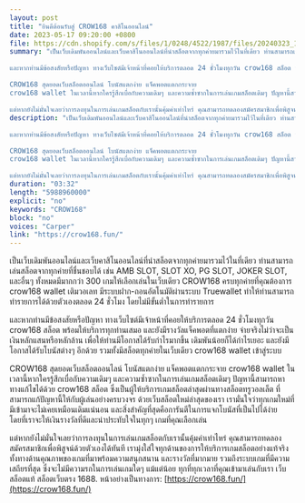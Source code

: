 ```yaml
---
layout: post
title: "ยินดีต้อนรับสู่ CROW168 คาสิโนออนไลน์"
date: 2023-05-17 09:20:00 +0800
file: https://cdn.shopify.com/s/files/1/0248/4522/1987/files/20240323_1.mp3?v=1711203819
summary: "เป็นเว็บเดิมพันออนไลน์และเว็บคาสิโนออนไลน์ที่นำสล็อตจากทุกค่ายมารวมไว้ในที่เดียว ท่านสามารถเล่นสล็อตจากทุกค่ายที่ชื่นชอบได้ เช่น AMB SLOT, SLOT XO, PG SLOT, JOKER SLOT, และอื่นๆ ทั้งหมดมีมากกว่า 300 เกมให้เลือกเล่นในเว็บเดียว CROW168 ครบทุกค่ายที่คุณต้องการ crow168 wallet เติมวอเลท มีระบบฝาก-ถอนอัตโนมัติผ่านระบบ Truewallet ทำให้ท่านสามารถทำรายการได้ด้วยตัวเองตลอด 24 ชั่วโมง โดยไม่มีขั้นต่ำในการทำรายการ

และหากท่านมีข้อสงสัยหรือปัญหา ทางเว็บไซต์มีเจ้าหน้าที่คอยให้บริการตลอด 24 ชั่วโมงทุกวัน crow168 สล็อต พร้อมให้บริการทุกท่านเสมอ และยังมีรางวัลแจ็คพอตที่แตกง่าย จ่ายจริงไม่ว่าจะเป็นเงินหลักแสนหรือหลักล้าน เพื่อให้ท่านมีโอกาสได้รับกำไรมากขึ้น เดิมพันน้อยก็ได้กำไรเยอะ และยังมีโอกาสได้รับโบนัสต่างๆ อีกด้วย รวมทั้งมีสล็อตทุกค่ายในเว็บเดียว crow168 wallet เข้าสู่ระบบ

CROW168 สุดยอดเว็บสล็อตออนไลน์ โบนัสแตกง่าย แจ็คพอตแตกกระจาย
crow168 wallet ในเวลานี้หากใครรู้สึกเบื่อกับความเดิมๆ และความซ้ำซากในการเล่นเกมสล็อตเดิมๆ ปัญหานี้สามารถหาทางแก้ไขได้ด้วย crow168 สล็อต ซึ่งเป็นผู้ให้บริการเกมสล็อตล่าสุดผ่านทางสล็อตทรูวอลเล็ต ที่สามารถแก้ปัญหานี้ให้กับผู้เล่นอย่างครบวงจร ด้วยเว็บสล็อตใหม่ล่าสุดของเรา เรามั่นใจว่าทุกเกมใหม่ที่มีเข้ามาจะไม่เคยเหมือนเดิมแน่นอน และสิ่งสำคัญที่สุดคือการันตีในการแจกโบนัสที่เป็นไปได้ง่าย โดยที่เราจะให้เงินรางวัลที่ดีและน่าประทับใจในทุกๆ เกมที่คุณเลือกเล่น

แต่หากยังไม่มั่นใจเลยว่าการลงทุนในการเล่นเกมสล็อตกับเรานั้นคุ้มค่าเท่าไหร่ คุณสามารถทดลองสมัครสมาชิกเพื่อพิสูจน์ด้วยตัวเองได้ทันที เรามุ่งใส่ใจทุกด้านของการให้บริการเกมสล็อตอย่างแท้จริง ทั้งทางด้านคุณภาพของเกมที่มาพร้อมความสนุกสนาน และรางวัลที่มากมาย รวมถึงระบบเกมที่มีความเสถียรที่สุด ซึ่งจะไม่มีความรกในการเล่นเกมใดๆ แม้แต่น้อย ทุกที่ทุกเวลาที่คุณเข้ามาเล่นกับเรา เว็บสล็อตแท้ สล็อตเว็บตรง 1688"
description: "เป็นเว็บเดิมพันออนไลน์และเว็บคาสิโนออนไลน์ที่นำสล็อตจากทุกค่ายมารวมไว้ในที่เดียว ท่านสามารถเล่นสล็อตจากทุกค่ายที่ชื่นชอบได้ เช่น AMB SLOT, SLOT XO, PG SLOT, JOKER SLOT, และอื่นๆ ทั้งหมดมีมากกว่า 300 เกมให้เลือกเล่นในเว็บเดียว CROW168 ครบทุกค่ายที่คุณต้องการ crow168 wallet เติมวอเลท มีระบบฝาก-ถอนอัตโนมัติผ่านระบบ Truewallet ทำให้ท่านสามารถทำรายการได้ด้วยตัวเองตลอด 24 ชั่วโมง โดยไม่มีขั้นต่ำในการทำรายการ

และหากท่านมีข้อสงสัยหรือปัญหา ทางเว็บไซต์มีเจ้าหน้าที่คอยให้บริการตลอด 24 ชั่วโมงทุกวัน crow168 สล็อต พร้อมให้บริการทุกท่านเสมอ และยังมีรางวัลแจ็คพอตที่แตกง่าย จ่ายจริงไม่ว่าจะเป็นเงินหลักแสนหรือหลักล้าน เพื่อให้ท่านมีโอกาสได้รับกำไรมากขึ้น เดิมพันน้อยก็ได้กำไรเยอะ และยังมีโอกาสได้รับโบนัสต่างๆ อีกด้วย รวมทั้งมีสล็อตทุกค่ายในเว็บเดียว crow168 wallet เข้าสู่ระบบ

CROW168 สุดยอดเว็บสล็อตออนไลน์ โบนัสแตกง่าย แจ็คพอตแตกกระจาย
crow168 wallet ในเวลานี้หากใครรู้สึกเบื่อกับความเดิมๆ และความซ้ำซากในการเล่นเกมสล็อตเดิมๆ ปัญหานี้สามารถหาทางแก้ไขได้ด้วย crow168 สล็อต ซึ่งเป็นผู้ให้บริการเกมสล็อตล่าสุดผ่านทางสล็อตทรูวอลเล็ต ที่สามารถแก้ปัญหานี้ให้กับผู้เล่นอย่างครบวงจร ด้วยเว็บสล็อตใหม่ล่าสุดของเรา เรามั่นใจว่าทุกเกมใหม่ที่มีเข้ามาจะไม่เคยเหมือนเดิมแน่นอน และสิ่งสำคัญที่สุดคือการันตีในการแจกโบนัสที่เป็นไปได้ง่าย โดยที่เราจะให้เงินรางวัลที่ดีและน่าประทับใจในทุกๆ เกมที่คุณเลือกเล่น

แต่หากยังไม่มั่นใจเลยว่าการลงทุนในการเล่นเกมสล็อตกับเรานั้นคุ้มค่าเท่าไหร่ คุณสามารถทดลองสมัครสมาชิกเพื่อพิสูจน์ด้วยตัวเองได้ทันที เรามุ่งใส่ใจทุกด้านของการให้บริการเกมสล็อตอย่างแท้จริง ทั้งทางด้านคุณภาพของเกมที่มาพร้อมความสนุกสนาน และรางวัลที่มากมาย รวมถึงระบบเกมที่มีความเสถียรที่สุด ซึ่งจะไม่มีความรกในการเล่นเกมใดๆ แม้แต่น้อย ทุกที่ทุกเวลาที่คุณเข้ามาเล่นกับเรา เว็บสล็อตแท้ สล็อตเว็บตรง 1688. หน้าอย่างเป็นทางการ:<a href='https://crow168.fun/'>https://crow168.fun/</a>"
duration: "03:32"
length: "5988960000"
explicit: "no"
keywords: "CROW168"
block: "no"
voices: "Carper"
link: "https://crow168.fun/"
---
```


เป็นเว็บเดิมพันออนไลน์และเว็บคาสิโนออนไลน์ที่นำสล็อตจากทุกค่ายมารวมไว้ในที่เดียว ท่านสามารถเล่นสล็อตจากทุกค่ายที่ชื่นชอบได้ เช่น AMB SLOT, SLOT XO, PG SLOT, JOKER SLOT, และอื่นๆ ทั้งหมดมีมากกว่า 300 เกมให้เลือกเล่นในเว็บเดียว CROW168 ครบทุกค่ายที่คุณต้องการ crow168 wallet เติมวอเลท มีระบบฝาก-ถอนอัตโนมัติผ่านระบบ Truewallet ทำให้ท่านสามารถทำรายการได้ด้วยตัวเองตลอด 24 ชั่วโมง โดยไม่มีขั้นต่ำในการทำรายการ

และหากท่านมีข้อสงสัยหรือปัญหา ทางเว็บไซต์มีเจ้าหน้าที่คอยให้บริการตลอด 24 ชั่วโมงทุกวัน crow168 สล็อต พร้อมให้บริการทุกท่านเสมอ และยังมีรางวัลแจ็คพอตที่แตกง่าย จ่ายจริงไม่ว่าจะเป็นเงินหลักแสนหรือหลักล้าน เพื่อให้ท่านมีโอกาสได้รับกำไรมากขึ้น เดิมพันน้อยก็ได้กำไรเยอะ และยังมีโอกาสได้รับโบนัสต่างๆ อีกด้วย รวมทั้งมีสล็อตทุกค่ายในเว็บเดียว crow168 wallet เข้าสู่ระบบ

CROW168 สุดยอดเว็บสล็อตออนไลน์ โบนัสแตกง่าย แจ็คพอตแตกกระจาย
crow168 wallet ในเวลานี้หากใครรู้สึกเบื่อกับความเดิมๆ และความซ้ำซากในการเล่นเกมสล็อตเดิมๆ ปัญหานี้สามารถหาทางแก้ไขได้ด้วย crow168 สล็อต ซึ่งเป็นผู้ให้บริการเกมสล็อตล่าสุดผ่านทางสล็อตทรูวอลเล็ต ที่สามารถแก้ปัญหานี้ให้กับผู้เล่นอย่างครบวงจร ด้วยเว็บสล็อตใหม่ล่าสุดของเรา เรามั่นใจว่าทุกเกมใหม่ที่มีเข้ามาจะไม่เคยเหมือนเดิมแน่นอน และสิ่งสำคัญที่สุดคือการันตีในการแจกโบนัสที่เป็นไปได้ง่าย โดยที่เราจะให้เงินรางวัลที่ดีและน่าประทับใจในทุกๆ เกมที่คุณเลือกเล่น

แต่หากยังไม่มั่นใจเลยว่าการลงทุนในการเล่นเกมสล็อตกับเรานั้นคุ้มค่าเท่าไหร่ คุณสามารถทดลองสมัครสมาชิกเพื่อพิสูจน์ด้วยตัวเองได้ทันที เรามุ่งใส่ใจทุกด้านของการให้บริการเกมสล็อตอย่างแท้จริง ทั้งทางด้านคุณภาพของเกมที่มาพร้อมความสนุกสนาน และรางวัลที่มากมาย รวมถึงระบบเกมที่มีความเสถียรที่สุด ซึ่งจะไม่มีความรกในการเล่นเกมใดๆ แม้แต่น้อย ทุกที่ทุกเวลาที่คุณเข้ามาเล่นกับเรา เว็บสล็อตแท้ สล็อตเว็บตรง 1688. หน้าอย่างเป็นทางการ: [https://crow168.fun/](https://crow168.fun/)
